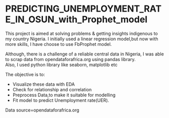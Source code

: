 # PREDICTING_UNEMPLOYMENT_RATE_IN_OSUN_with_Prophet_model

This project is aimed at solving problems & getting insights indigenous to my country Nigeria.
I initially used a linear regression model,but now with more skills, I have choose to use FbProphet model.
   
Although, there is a challenge of a reliable central data in Nigeria, I was able to scrap data from opendataforafrica.org using pandas library.   
Also, I used python library like seaborn, matplotlib etc

The objective is to:
* Visualize these data  with EDA
* Check for relationship and correlation 
* Preprocess Data,to make it suitable for modelling
* Fit model to predict Unemployment rate(UER).

Data source=opendataforafrica.org

